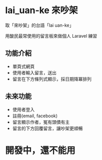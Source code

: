 # lai_uan-ke 來吵架

取「來吵架」的台語「lai uan-ke」

用酸民最常使用的留言板來做個人 Laravel 練習

## 功能介紹
+ 單頁式網頁
+ 使用者輸入留言，送出
+ 留言在下方條列式顯示，採日期降冪排列

## 未來功能
+ 使用者登入
+ 註冊(email, facebook)
+ 留言顯示作者，冤有頭債有主
+ 留言的下方回覆留言，讓吵架更順暢

# 開發中，還不能用
